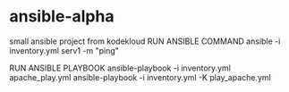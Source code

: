# ansible-alpha
small ansible project from kodekloud
RUN ANSIBLE COMMAND
ansible -i inventory.yml serv1 -m "ping"

RUN ANSIBLE PLAYBOOK
ansible-playbook -i inventory.yml apache_play.yml
ansible-playbook -i inventory.yml -K play_apache.yml 
